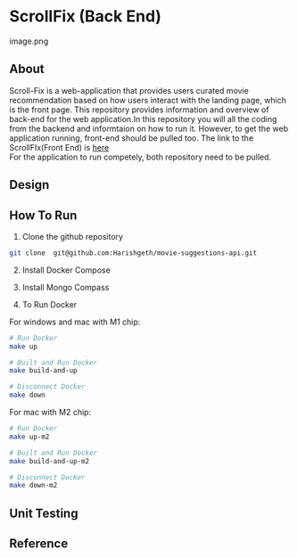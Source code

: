 # ScrollFix (Back End)
image.png



## About
Scroll-Fix is a web-application that provides users curated movie recommendation based on how users interact with the landing page, which is the front page. This repository provides information and overview of back-end for the web application.In this repository you will all the coding from the backend and informtaion on how to run it. However, to get the web application running, front-end should be pulled too. The link to the ScrollFIx(Front End) is [here](https://github.com/mnguyen0226/movie-suggestions-front-end )  
For the application to run competely, both repository need to be pulled.


## Design




## How To Run
1. Clone the github repository
```sh
git clone  git@github.com:Harishgeth/movie-suggestions-api.git 
```
2. Install Docker Compose

3. Install Mongo Compass

4. To Run Docker

 For windows and mac with M1 chip:
        

```sh
# Run Docker
make up

# Built and Run Docker
make build-and-up

# Disconnect Docker
make down
```

For mac with M2 chip:
        

```sh
# Run Docker
make up-m2

# Built and Run Docker
make build-and-up-m2

# Disconnect Docker
make down-m2
```
    


## Unit Testing

## Reference